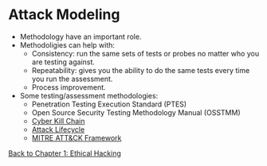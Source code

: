# Attack Modeling
- Methodology have an important role.
- Methodoligies can help with:
	- Consistency: run the same sets of tests or probes no matter who you are testing against.
	- Repeatability: gives you the ability to do the same tests every time you run the assessment.
	- Process improvement.
- Some testing/assessment methodologies:
	- Penetration Testing Execution Standard (PTES)
	- Open Source Security Testing Methodology Manual (OSSTMM)
	- [Cyber Kill Chain](cyber-kill-chain.md)
	- [Attack Lifecycle](attack-lifecycle.md)
	- [MITRE ATT&CK Framework](mitre-attack-framework.md)

[Back to Chapter 1: Ethical Hacking](../ceh.md#chapter%201%20ethical%20hacking)